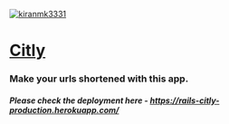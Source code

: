 [![kiranmk3331](https://circleci.com/gh/kiranmk3331/rails-citly.svg?style=shield)](https://app.circleci.com/pipelines/github/kiranmk3331/rails-citly)
<br/>

# [Citly](https://rails-citly-production.herokuapp.com/)

### Make your urls shortened with this app.

##### Please check the deployment here - https://rails-citly-production.herokuapp.com/
